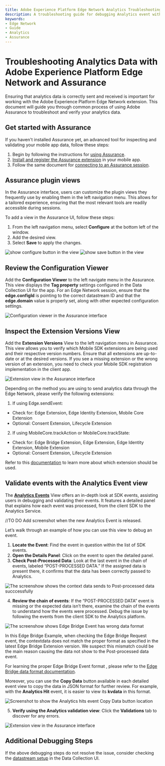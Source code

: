 ```yaml
---
title: Adobe Experience Platform Edge Network Analytics Troubleshooting Guide
description: A troubleshooting guide for debugging Analytics event with Edge Network
keywords:
- Edge Network
- Guide
- Analytics
- Assurance
---
```


# Troubleshooting Analytics Data with Adobe Experience Platform Edge Network and Assurance

Ensuring that analytics data is correctly sent and received is important for working with the Adobe Experience Platform Edge Network extension. This document will guide you through common process of using Adobe Assurance to troubleshoot and verify your analytics data.

## Get started with Assurance

If you haven't installed Assurance yet, an advanced tool for inspecting and validating your mobile app data, follow these steps:

1. Begin by following the instructions for [using Assurance](https://experienceleague.adobe.com/docs/experience-platform/assurance/user-access.html).
2. [Install and register the Assurance extension](../../home/base/assurance/index.md) in your mobile app.
3. Follow the same document for [connecting to an Assurance session](../../home/base/assurance/index.md#connect-to-an-assurance-session).

## Assurance plugin views

In the Assurance interface, users can customize the plugin views they frequently use by enabling them in the left navigation menu. This allows for a tailored experience, ensuring that the most relevant tools are readily accessible during sessions.

To add a view in the Assurance UI, follow these steps:

1. From the left navigation menu, select **Configure** at the bottom left of the window.
2. Add the desired view.
3. Select **Save** to apply the changes.

![show configure button in the view](../assets/validation/configure-button.png)
![show save button in the view](../assets/validation/save-button.png)

## Review the Configuration Viewer

Add the **Configuration Viewer** to the left navigate menu in the Assurance. This view displays the **Tag property** settings configured in the Data Collection UI for the app. For an Edge Network session, ensure that the **edge.configId** is pointing to the correct datastream ID and that the **edge.domain** value is properly set, along with other expected configuration settings.

![Configuration viewer in the Assurance interface](../assets/validation/configuration-view.png)

## Inspect the Extension Versions View

Add the **Extension Versions** View to the left navigation menu in Assurance. This view allows you to verify which Mobile SDK extensions are being used and their respective version numbers. Ensure that all extensions are up-to-date or at the desired versions.
If you see a missing extension or the wrong version of an extension, you need to check your Mobile SDK registration implementation in the client app.

![Extension view in the Assurance interface](../assets/validation/extension-view.png)

Depending on the method you are using to send analytics data through the Edge Network, please verify the following extensions:

1. If using Edge.sendEvent:

* Check for: Edge Extension, Edge Identity Extension, Mobile Core Extension
* Optional: Consent Extension, Lifecycle Extension

2. If using MobileCore.trackAction or MobileCore.trackState:

* Check for: Edge Bridge Extension, Edge Extension, Edge Identity Extension, Mobile Extension
* Optional: Consent Extension, Lifecycle Extension

Refer to this [documentation](https://developer.adobe.com/client-sdks/solution/adobe-analytics/migrate-to-edge-network/) to learn more about which extension should be used.

## Validate events with the Analytics Event view

The [**Analytics Events**](https://experienceleague.adobe.com/en/docs/experience-platform/assurance/view/adobe-analytics-edge) View offers an in-depth look at SDK events, assisting users in debugging and validating their events. It features a detailed panel that explains how each event was processed, from the client SDK to the Analytics Service.

//TO DO Add screenshot when the new Analytics Event is released.

Let’s walk through an example of how you can use this view to debug an event.

1. **Locate the Event**: Find the event in question within the list of SDK events.
2. **Open the Details Panel**: Click on the event to open the detailed panel.
3. **Check Post-Processed Data**: Look at the last event in the chain of events, labeled “POST-PROCESSED DATA.” If the assigned data is present there, it confirms that the data has been correctly passed to Analytics.

![The screenshow shows the context data sends to Post-processed data succcessfully](../assets/validation/edge-bridge-success.png)

4. **Review the chain of events**: If the “POST-PROCESSED DATA” event is missing or the expected data isn’t there, examine the chain of the events to understand how the events were processed. Debug the issue by following the events from the client SDK to the Analytics platform.

![The screenshow shows Edge Bridge Event has wrong data format](../assets/validation/edge-bridge-fail.png)

In this Edge Bridge Example, when checking the Edge Bridge Request event, the contextdata does not match the proper format as specified in the latest Edge Bridge Extension version. We suspect this mismatch could be the main reason causing the data not show to the Post-processed data event.

For learning the proper Edge Bridge Event format , please refer to the [Edge Bridge data format documentation](https://github.com/adobe/aepsdk-edgebridge-ios/blob/main/Documentation/data-format.md#examples).

Moreover, you can use the **Copy Data** button available in each detailed event view to copy the data in JSON format for further review. For example, with the **Analytics Hit** event, it is easier to view its **kvdata** in this format.

![Screenshot to show the Analytics hits event Copy Data button location](../assets/validation/analytics-hit-copy-data.png)

5. **Verify using the Analytics validation view**: Click the **Validations** tab to discover for any errors.

![Extension view in the Assurance interface](../assets/validation/analytices-event-validations.png)

## Additional Debugging Steps

If the above debugging steps do not resolve the issue, consider checking the [datastream setup](https://github.com/adobe/aepsdk-edge-ios/blob/main/Documentation/Tutorials/edge-send-event-tutorial.md#2-create-a-datastream) in the Data Collection UI.
